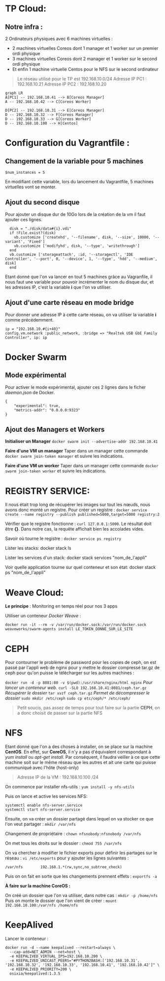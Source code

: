 # TP Cloud:

## Notre infra :
2 Ordinateurs physiques avec 6 machines virtuelles :
* 2 machines virtuelles Coreos dont 1 manager et 1 worker sur un premier ordi physique
* 3 machines virtuelles Coreos dont 2 manager et 1 worker sur le second ordi physique
* Et enfin 1 machine virtuelle Centos pour le NFS sur le second ordinateur

>Le réseau utilisé pour le TP est 192.168.10.0/24 
>Adresse IP PC1 : 192.168.10.21
>Adresse IP PC2 : 192.168.10.20

```mermaid
graph LR
A[PC1] -- 192.168.10.41 --> B[Coreos Manager]
A -- 192.168.10.42 --> C[Coreos Worker]

D[PC2] -- 192.168.10.31 --> E[Coreos Manager]
D -- 192.168.10.32 --> F[Coreos Manager]
D -- 192.168.10.33 --> G[Coreos Worker]
D -- 192.168.10.100 --> H[Centos]
```
# Configuration du Vagrantfile :

## Changement de la variable pour 5 machines
	$num_instances = 5
En modifiant cette variable, lors du lancement du Vagrantfile, 5 machines virtuelles vont se monter.

## Ajout du second disque
Pour ajouter un disque dur de 10Go lors de la création de la vm il faut ajouter ces lignes. 

      disk = "./disk/data#{i}.vdi"
      if !File.exist?(disk)
        vb.customize ['createhd', '--filename', disk, '--size', 10000, '--variant', 'Fixed']
        vb.customize ['modifyhd', disk, '--type', 'writethrough']
      end
      vb.customize ['storageattach', :id, '--storagectl', 'IDE Controller', '--port', 0, '--device', 1, '--type', 'hdd', '--medium', disk]
      end

Etant donné que l'on va lancer en tout 5 machines grâce au Vagranfile, il nous faut une variable pour pouvoir incrémenter le nom du disque dur, et les adresses IP, c'est la variable **i** que l'on va utiliser.

## Ajout d'une carte réseau en mode bridge

Pour donner une adresse IP à cette carte réseau, on va utiliser la variable **i** comme précédemment.

	ip = "192.168.10.#{i+40}"
	config.vm.network :public_network, :bridge => "Realtek USB GbE Family Controller", ip: ip

# Docker Swarm

## Mode expérimental

Pour activer le mode expérimental, ajouter ces 2 lignes dans le ficher *daemon.json* de Docker.

	{
	    "experimental": true,
	    "metrics-addr": "0.0.0.0:9323"
	}
## Ajout des Managers et Workers

**Initialiser un Manager**
````docker swarm init --advertise-addr 192.168.10.41 ````

**Faire d'une VM un manager** 
Taper dans un manager cette commande ```docker swarm join-token manager``` et suivre les indications.

**Faire d'une VM un worker**
Taper dans un manager cette commande ```docker swarm join-token worker``` et suivre les indications.

# REGISTRY SERVICE:

Il nous était trop long de récupérer les images sur tout les nœuds, nous avons donc monté un registre.
Pour créer un registre : ```docker service create --name registry --publish published=5000,target=5000 registry:2``` 

Vérifier que le registre fonctionne : ```curl 127.0.0.1:5000```. Le résultat doit être **{}**. Dans notre cas, la requête affichait bien les accolades vides.

Savoir où tourne le registre : ```docker service ps registry```

Lister les stacks:
docker stack ls

Lister les services d'un stack:
docker stack services "nom_de_l'appli"

Voir quelle application tourne sur quel conteneur et son état:
docker stack ps "nom_de_l'appli"

# Weave Cloud:

**Le principe** : Monitoring en temps réel pour nos 3 apps

Utiliser un conteneur *Docker Weave* :

	docker run -it --rm -v /var/run/docker.sock:/var/run/docker.sock weaveworks/swarm-agents install LE_TOKEN_DONNÉ_SUR_LE_SITE

# CEPH

Pour contourner le problème de password pour les copies de ceph, on est passé par l'appli web de nginx pour y mettre le dossier compressé tar.gz de ceph pour qu'on puisse le télécharger sur les autres machines :

```docker run -d -p 8081:80 -v $(pwd):/usr/share/nginx/html nginx``` *Pour lancer un conteneur web.*
```curl -SLO 192.168.10.41:8081/ceph.tar.gz``` *Récupérer le dossier*
```tar xvzf ceph.tar.gz``` *Permet de décompresser le dossier*
```sudo mkdir /etc/ceph```
```sudo cp etc/ceph/* /etc/ceph/```

>Petit soucis, pas assez de temps pour tout faire sur la partie **CEPH**, on a donc choisit de passer sur la partie NFS

# NFS

Etant donné que l'on a des choses à installer, on se place sur la machine **CentOS**. En effet, sur **CoreOS**, il n'y a pas d'équivalent correspondant à *yum install* ou *apt-get install*.
Par conséquent, il faudra veiller à ce que cette machine soit sur le même réseau que les autres et ait une carte qui puisse communiqué avec l'hôte (host-only)
>Adresse IP de la VM : 192.168.10.100 /24

On commence par installer nfs-utils : ```yum install -y nfs-utils```

Puis on lance et active les services NFS:

	systemctl enable nfs-server.service
	systemctl start nfs-server.service

Ensuite, on va créer un dossier partagé dans lequel on va stocker ce que l'on veut partager : ```mkdir /var/nfs```

Changement de propriétaire : ```chown nfsnobody:nfsnobody /var/nfs```

On met tous les droits sur le dossier : ```chmod 755 /var/nfs```

On va chercher à modifier le fichier exports pour définir les partages sur le réseau : ```vi /etc/exports``` pour y ajouter les lignes suivantes :

	/var/nfs        192.168.1.*(rw,sync,no_subtree_check)
	
Puis on on fait en sorte que les changements prennent effets : ```exportfs -a```

**À faire sur la machine CoreOS :**

On créé un dossier que l'on va utiliser, dans notre cas : ```mkdir -p /home/nfs```
Puis on monte le dossier que l'on vient de créer : ```mount 192.168.10.100:/var/nfs /home/nfs```

# KeepAlived

Lancer le conteneur :

	docker run -d --name keepalived --restart=always \
	  --cap-add=NET_ADMIN --net=host \
	  -e KEEPALIVED_VIRTUAL_IPS=192.168.10.200 \
	  -e KEEPALIVED_UNICAST_PEERS="#PYTHON2BASH:['192.168.10.31', '192.168.10.32', '192.168.10.33', '192.168.10.41', '192.168.10.42']" \
	  -e KEEPALIVED_PRIORITY=200 \
	  osixia/keepalived:1.3.5
